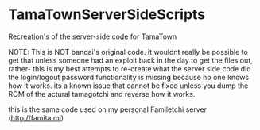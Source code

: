 # TamaTownServerSideScripts
Recreation's of the server-side code for TamaTown

NOTE: This is NOT bandai's original code. it wouldnt really be possible to get that unless someone had an exploit back in the day to get the files out, rather- this is my best attempts to re-create what the server side code did
the login/logout password functionality is missing because no one knows how it works. its a known issue that cannot be fixed unless you dump the ROM of the actural tamagotchi and reverse how it works.

this is the same code used on my personal Familetchi server (http://famita.ml)
